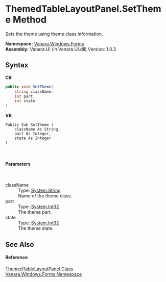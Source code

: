 # ThemedTableLayoutPanel.SetTheme Method 
 

Sets the theme using theme class information.

**Namespace:**&nbsp;<a href="c580cf52-4028-70db-28d0-f9b1abc03861">Vanara.Windows.Forms</a><br />**Assembly:**&nbsp;Vanara.UI (in Vanara.UI.dll) Version: 1.0.3

## Syntax

**C#**<br />
``` C#
public void SetTheme(
	string className,
	int part,
	int state
)
```

**VB**<br />
``` VB
Public Sub SetTheme ( 
	className As String,
	part As Integer,
	state As Integer
)
```

<br />

#### Parameters
&nbsp;<dl><dt>className</dt><dd>Type: <a href="http://msdn2.microsoft.com/en-us/library/s1wwdcbf" target="_blank">System.String</a><br />Name of the theme class.</dd><dt>part</dt><dd>Type: <a href="http://msdn2.microsoft.com/en-us/library/td2s409d" target="_blank">System.Int32</a><br />The theme part.</dd><dt>state</dt><dd>Type: <a href="http://msdn2.microsoft.com/en-us/library/td2s409d" target="_blank">System.Int32</a><br />The theme state.</dd></dl>

## See Also


#### Reference
<a href="bd593ca7-e80c-4e06-9a1b-30a63f1536c3">ThemedTableLayoutPanel Class</a><br /><a href="c580cf52-4028-70db-28d0-f9b1abc03861">Vanara.Windows.Forms Namespace</a><br />